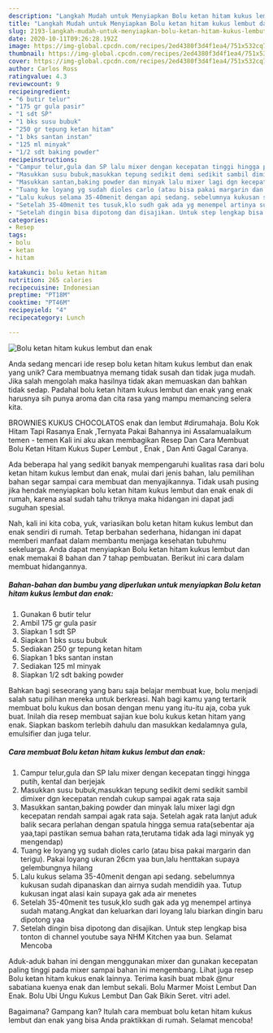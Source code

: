 ```yaml
---
description: "Langkah Mudah untuk Menyiapkan Bolu ketan hitam kukus lembut dan enak, Sempurna"
title: "Langkah Mudah untuk Menyiapkan Bolu ketan hitam kukus lembut dan enak, Sempurna"
slug: 2193-langkah-mudah-untuk-menyiapkan-bolu-ketan-hitam-kukus-lembut-dan-enak-sempurna
date: 2020-10-11T09:26:28.192Z
image: https://img-global.cpcdn.com/recipes/2ed4380f3d4f1ea4/751x532cq70/bolu-ketan-hitam-kukus-lembut-dan-enak-foto-resep-utama.jpg
thumbnail: https://img-global.cpcdn.com/recipes/2ed4380f3d4f1ea4/751x532cq70/bolu-ketan-hitam-kukus-lembut-dan-enak-foto-resep-utama.jpg
cover: https://img-global.cpcdn.com/recipes/2ed4380f3d4f1ea4/751x532cq70/bolu-ketan-hitam-kukus-lembut-dan-enak-foto-resep-utama.jpg
author: Carlos Ross
ratingvalue: 4.3
reviewcount: 9
recipeingredient:
- "6 butir telur"
- "175 gr gula pasir"
- "1 sdt SP"
- "1 bks susu bubuk"
- "250 gr tepung ketan hitam"
- "1 bks santan instan"
- "125 ml minyak"
- "1/2 sdt baking powder"
recipeinstructions:
- "Campur telur,gula dan SP lalu mixer dengan kecepatan tinggi hingga putih, kental dan berjejak"
- "Masukkan susu bubuk,masukkan tepung sedikit demi sedikit sambil dimixer dgn kecepatan rendah cukup sampai agak rata saja"
- "Masukkan santan,baking powder dan minyak lalu mixer lagi dgn kecepatan rendah sampai agak rata saja. Setelah agak rata lanjut aduk balik secara perlahan dengan spatula hingga semua rata(sebentar aja yaa,tapi pastikan semua bahan rata,terutama tidak ada lagi minyak yg mengendap)"
- "Tuang ke loyang yg sudah dioles carlo (atau bisa pakai margarin dan terigu). Pakai loyang ukuran 26cm yaa bun,lalu henttakan supaya gelembungnya hilang"
- "Lalu kukus selama 35-40menit dengan api sedang. sebelumnya kukusan sudah dipanaskan dan airnya sudah mendidih yaa. Tutup kukusan ingat alasi kain supaya gak ada air menetes"
- "Setelah 35-40menit tes tusuk,klo sudh gak ada yg menempel artinya sudah matang.Angkat dan keluarkan dari loyang lalu biarkan dingin baru dipotong yaa"
- "Setelah dingin bisa dipotong dan disajikan. Untuk step lengkap bisa tonton di channel youtube saya NHM Kitchen yaa bun. Selamat Mencoba"
categories:
- Resep
tags:
- bolu
- ketan
- hitam

katakunci: bolu ketan hitam 
nutrition: 265 calories
recipecuisine: Indonesian
preptime: "PT18M"
cooktime: "PT46M"
recipeyield: "4"
recipecategory: Lunch

---
```



![Bolu ketan hitam kukus lembut dan enak](https://img-global.cpcdn.com/recipes/2ed4380f3d4f1ea4/751x532cq70/bolu-ketan-hitam-kukus-lembut-dan-enak-foto-resep-utama.jpg)

Anda sedang mencari ide resep bolu ketan hitam kukus lembut dan enak yang unik? Cara membuatnya memang tidak susah dan tidak juga mudah. Jika salah mengolah maka hasilnya tidak akan memuaskan dan bahkan tidak sedap. Padahal bolu ketan hitam kukus lembut dan enak yang enak harusnya sih punya aroma dan cita rasa yang mampu memancing selera kita.

BROWNIES KUKUS CHOCOLATOS enak dan lembut #dirumahaja. Bolu Kok Hitam Tapi Rasanya Enak ,Ternyata Pakai Bahannya ini Assalamualaikum temen - temen Kali ini aku akan membagikan Resep Dan Cara Membuat Bolu Ketan Hitam Kukus Super Lembut , Enak , Dan Anti Gagal Caranya.

Ada beberapa hal yang sedikit banyak mempengaruhi kualitas rasa dari bolu ketan hitam kukus lembut dan enak, mulai dari jenis bahan, lalu pemilihan bahan segar sampai cara membuat dan menyajikannya. Tidak usah pusing jika hendak menyiapkan bolu ketan hitam kukus lembut dan enak enak di rumah, karena asal sudah tahu triknya maka hidangan ini dapat jadi suguhan spesial.


Nah, kali ini kita coba, yuk, variasikan bolu ketan hitam kukus lembut dan enak sendiri di rumah. Tetap berbahan sederhana, hidangan ini dapat memberi manfaat dalam membantu menjaga kesehatan tubuhmu sekeluarga. Anda dapat menyiapkan Bolu ketan hitam kukus lembut dan enak memakai 8 bahan dan 7 tahap pembuatan. Berikut ini cara dalam membuat hidangannya.

<!--inarticleads1-->

##### Bahan-bahan dan bumbu yang diperlukan untuk menyiapkan Bolu ketan hitam kukus lembut dan enak:

1. Gunakan 6 butir telur
1. Ambil 175 gr gula pasir
1. Siapkan 1 sdt SP
1. Siapkan 1 bks susu bubuk
1. Sediakan 250 gr tepung ketan hitam
1. Siapkan 1 bks santan instan
1. Sediakan 125 ml minyak
1. Siapkan 1/2 sdt baking powder


Bahkan bagi seseorang yang baru saja belajar membuat kue, bolu menjadi salah satu pilihan mereka untuk berkreasi. Nah bagi kamu yang tertarik membuat bolu kukus dan bosan dengan menu yang itu-itu aja, coba yuk buat. Inilah dia resep membuat sajian kue bolu kukus ketan hitam yang enak. Siapkan baskom terlebih dahulu dan masukkan kedalamnya gula, emulsifier dan juga telur. 

<!--inarticleads2-->

##### Cara membuat Bolu ketan hitam kukus lembut dan enak:

1. Campur telur,gula dan SP lalu mixer dengan kecepatan tinggi hingga putih, kental dan berjejak
1. Masukkan susu bubuk,masukkan tepung sedikit demi sedikit sambil dimixer dgn kecepatan rendah cukup sampai agak rata saja
1. Masukkan santan,baking powder dan minyak lalu mixer lagi dgn kecepatan rendah sampai agak rata saja. Setelah agak rata lanjut aduk balik secara perlahan dengan spatula hingga semua rata(sebentar aja yaa,tapi pastikan semua bahan rata,terutama tidak ada lagi minyak yg mengendap)
1. Tuang ke loyang yg sudah dioles carlo (atau bisa pakai margarin dan terigu). Pakai loyang ukuran 26cm yaa bun,lalu henttakan supaya gelembungnya hilang
1. Lalu kukus selama 35-40menit dengan api sedang. sebelumnya kukusan sudah dipanaskan dan airnya sudah mendidih yaa. Tutup kukusan ingat alasi kain supaya gak ada air menetes
1. Setelah 35-40menit tes tusuk,klo sudh gak ada yg menempel artinya sudah matang.Angkat dan keluarkan dari loyang lalu biarkan dingin baru dipotong yaa
1. Setelah dingin bisa dipotong dan disajikan. Untuk step lengkap bisa tonton di channel youtube saya NHM Kitchen yaa bun. Selamat Mencoba


Aduk-aduk bahan ini dengan menggunakan mixer dan gunakan kecepatan paling tinggi pada mixer sampai bahan ini mengembang. Lihat juga resep Bolu ketan hitam kukus enak lainnya. Terima kasih buat mbak @nur sabatiana kuenya enak dan lembut sekali. Bolu Marmer Moist Lembut Dan Enak. Bolu Ubi Ungu Kukus Lembut Dan Gak Bikin Seret. vitri adel. 

Bagaimana? Gampang kan? Itulah cara membuat bolu ketan hitam kukus lembut dan enak yang bisa Anda praktikkan di rumah. Selamat mencoba!
